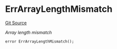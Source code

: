 # ErrArrayLengthMismatch
[Git Source](https://github.com/Crossbell-Box/Crossbell-Contracts/blob/182c82c216a4cf11409d4311d9773152bbe60ccf/contracts/libraries/Error.sol)

*Array length mismatch*


```solidity
error ErrArrayLengthMismatch();
```

